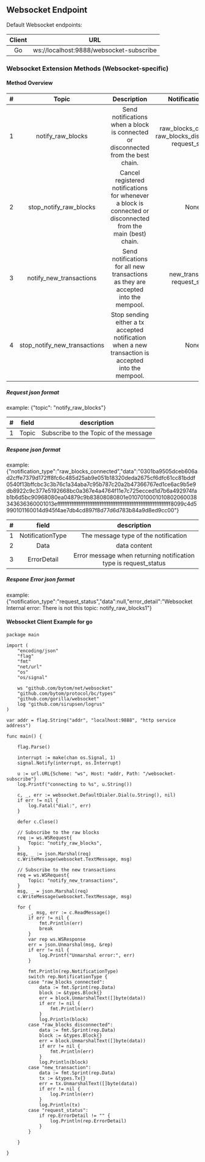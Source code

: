 ## Websocket Endpoint

Default Websocket endpoints:

| Client |                   URL                   |
| :----: | :-------------------------------------: |
|   Go   | ws://localhost:9888/websocket-subscribe |

### Websocket Extension Methods (Websocket-specific)

#### Method Overview

|  #   |            Topic             |                         Description                          |                       NotificationType                       |
| :--: | :--------------------------: | :----------------------------------------------------------: | :----------------------------------------------------------: |
|  1   |      notify_raw_blocks       | Send notifications when a block is connected or disconnected from the best chain. | raw_blocks_connected raw_blocks_disconnected  request_status |
|  2   |    stop_notify_raw_blocks    | Cancel registered notifications for whenever a block is connected or disconnected from the main (best) chain. |                             None                             |
|  3   |   notify_new_transactions    | Send notifications for all new transactions as they are accepted into the mempool. |               new_transaction  request_status                |
|  4   | stop_notify_new_transactions | Stop sending either a tx accepted  notification when a new transaction is accepted into the mempool. |                             None                             |

##### Request json format

example: {"topic": "notify_raw_blocks"}



|  #   | field |              description              |
| :--: | :---: | :-----------------------------------: |
|  1   | Topic | Subscribe to the Topic of the message |

##### Respone json format

example:{"notification_type":"raw_blocks_connected","data":"0301ba9505dceb606ad2cffe7379d172ff8fc6c485d25ab9e051b18320deda2675cf6dfc61cc81bddf0540f13bffcbc3c3b76c1a34aba7c95b787c20a2b47366767ed1ce6ac9b5e9db8922c9c377e5192668bc0a367e4a4764f11e7c725ecced1d7b6a492974fab1b6d5bc90968080ea04879c9b83808080801e0107010001010802060038343636360001013effffffffffffffffffffffffffffffffffffffffffffffffffffffffffffffff8099c4d5990101160014d945f4ae7db4cd897f8d77d6d783b84a9d8ed9cc00"}



|  #   |      field       |                         description                          |
| :--: | :--------------: | :----------------------------------------------------------: |
|  1   | NotificationType |             The message type of the notification             |
|  2   |       Data       |                         data content                         |
|  3   |   ErrorDetail    | Error message when returning notification type is request_status |



##### Respone Error json format

example:  {"notification_type":"request_status","data":null,"error_detail":"Websocket Internal error: There is not this topic: notify_raw_blocks1"}



#### Websocket Client Example for go

```
package main

import (
	"encoding/json"
	"flag"
	"fmt"
	"net/url"
	"os"
	"os/signal"

	ws "github.com/bytom/net/websocket"
	"github.com/bytom/protocol/bc/types"
	"github.com/gorilla/websocket"
	log "github.com/sirupsen/logrus"
)

var addr = flag.String("addr", "localhost:9888", "http service address")

func main() {

	flag.Parse()

	interrupt := make(chan os.Signal, 1)
	signal.Notify(interrupt, os.Interrupt)

	u := url.URL{Scheme: "ws", Host: *addr, Path: "/websocket-subscribe"}
	log.Printf("connecting to %s", u.String())

	c, _, err := websocket.DefaultDialer.Dial(u.String(), nil)
	if err != nil {
		log.Fatal("dial:", err)
	}

	defer c.Close()

	// Subscribe to the raw blocks
	req := ws.WSRequest{
		Topic: "notify_raw_blocks",
	}
	msg, _ := json.Marshal(req)
	c.WriteMessage(websocket.TextMessage, msg)

	// Subscribe to the new transactions
	req = ws.WSRequest{
		Topic: "notify_new_transactions",
	}
	msg, _ = json.Marshal(req)
	c.WriteMessage(websocket.TextMessage, msg)

	for {
		_, msg, err := c.ReadMessage()
		if err != nil {
			fmt.Println(err)
			break
		}
		var rep ws.WSResponse
		err = json.Unmarshal(msg, &rep)
		if err != nil {
			log.Printf("Unmarshal error:", err)
		}

		fmt.Println(rep.NotificationType)
		switch rep.NotificationType {
		case "raw_blocks_connected":
			data := fmt.Sprint(rep.Data)
			block := &types.Block{}
			err = block.UnmarshalText([]byte(data))
			if err != nil {
				fmt.Println(err)
			}
			log.Println(block)
		case "raw_blocks_disconnected":
			data := fmt.Sprint(rep.Data)
			block := &types.Block{}
			err = block.UnmarshalText([]byte(data))
			if err != nil {
				fmt.Println(err)
			}
			log.Println(block)
		case "new_transaction":
			data := fmt.Sprint(rep.Data)
			tx := &types.Tx{}
			err = tx.UnmarshalText([]byte(data))
			if err != nil {
				log.Println(err)
			}
			log.Println(tx)
		case "request_status":
			if rep.ErrorDetail != "" {
				log.Println(rep.ErrorDetail)
			}
		}

	}

}
```